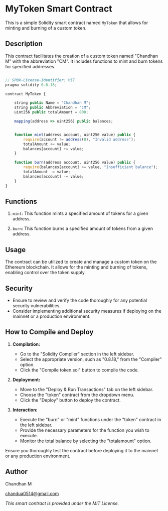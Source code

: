 # MyToken Smart Contract

This is a simple Solidity smart contract named `MyToken` that allows for minting and burning of a custom token. 

## Description

This contract facilitates the creation of a custom token named "Chandhan M" with the abbreviation "CM". It includes functions to mint and burn tokens for specified addresses.

```javascript

// SPDX-License-Identifier: MIT
pragma solidity 0.8.18;

contract MyToken {

    string public Name = "Chandhan M";
    string public Abbreviation = "CM";
    uint256 public totalAmount = 800;

    mapping(address => uint256) public balances;


    function mint(address account, uint256 value) public {
        require(account != address(0), "Invalid address");
        totalAmount += value;
        balances[account] += value;
    }

    function burn(address account, uint256 value) public {
        require(balances[account] >= value, "Insufficient balance");
        totalAmount -= value;
        balances[account] -= value;
    }
}
``` 
## Functions

1. `mint`: This function mints a specified amount of tokens for a given address.

2. `burn`: This function burns a specified amount of tokens from a given address.

## Usage

The contract can be utilized to create and manage a custom token on the Ethereum blockchain. It allows for the minting and burning of tokens, enabling control over the token supply.

## Security

- Ensure to review and verify the code thoroughly for any potential security vulnerabilities.
- Consider implementing additional security measures if deploying on the mainnet or a production environment.

## How to Compile and Deploy

1. **Compilation:** 
   - Go to the "Solidity Compiler" section in the left sidebar.
   - Select the appropriate version, such as "0.8.18," from the "Compiler" option.
   - Click the "Compile token.sol" button to compile the code.

2. **Deployment:**
   - Move to the "Deploy & Run Transactions" tab on the left sidebar.
   - Choose the "token" contract from the dropdown menu.
   - Click the "Deploy" button to deploy the contract.

3. **Interaction:**
   - Execute the "burn" or "mint" functions under the "token" contract in the left sidebar.
   - Provide the necessary parameters for the function you wish to execute.
   - Monitor the total balance by selecting the "totalamount" option.

Ensure you thoroughly test the contract before deploying it to the mainnet or any production environment.

## Author
Chandhan M

chandua0514@gmail.com

*This smart contract is provided under the MIT License.*
